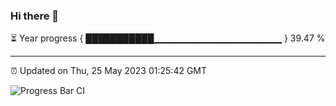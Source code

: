 ### Hi there 👋

⏳ Year progress { ███████████▁▁▁▁▁▁▁▁▁▁▁▁▁▁▁▁▁▁▁ } 39.47 %

---

⏰ Updated on Thu, 25 May 2023 01:25:42 GMT

![Progress Bar CI](https://github.com/ZhaoGui/ZhaoGui/workflows/Progress%20Bar%20CI/badge.svg)
